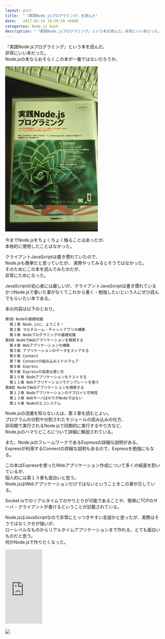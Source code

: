 ```yaml
---
layout: post
title:  "『実践Node.jsプログラミング』を読んだ"
date:   2017-02-14 19:59:30 +0900
categories: Node.js book
description: "『実践Node.jsプログラミング』という本を読んだ。非常にいい本だった。Node.jsの本ならおそらくこの本が一番ではないだろうか。クライアントJavaScriptは書き慣れていたので、Node.jsも簡単だと思っていたが 実際やってみるとそうではなかった。そのためにこの本を読んでみたのだが、非常にためになった。"
---
```


『実践Node.jsプログラミング』という本を読んだ。  
非常にいい本だった。  
Node.jsの本ならおそらくこの本が一番ではないだろうか。  

<img src="/public/image/20170214/nodejs_book.jpg" alt="nodejs_book" width="300"/>

今までNode.jsをちょくちょく触ることはあったが、  
本格的に使用したことはなかった。

クライアントJavaScriptは書き慣れていたので、  
Node.jsも簡単だと思っていたが、
実際やってみるとそうではなかった。  
そのためにこの本を読んでみたのだが、  
非常にためになった。  

JavaScriptの初心者には厳しいが、クライアントJavaScriptは書き慣れている  
かつNode.jsで書いた事がなくてこれから書く・勉強したいという人にぜひ読んでもらいたい本である。  

本の内容は以下のとおり。  

```
第Ⅰ部 Nodeの基礎知識  
  第１章 Node.jsに、ようこそ！  
  第２章 マルチルーム・チャットアプリの構築  
  第３章 Nodeプログラミングの基礎知識  
第Ⅱ部 NodeでWebアプリケーションを開発する  
  第４章 Webアプリケーションの構築  
  第５章 アプリケーションのデータをストアする  
  第６章 Connect  
  第７章 Connectの組み込みミドルウェア  
  第８章 Express  
  第９章 Expressの高度な使い方  
  第１０章 Nodeアプリケーションをテストする  
  第１１章 Webアプリケーションでテンプレートを使う  
第Ⅲ部 NodeでWebアプリケーションを開発する  
  第１２章 Nodeアプリケーションのデプロイと可用性  
  第１３章 WebサーバばかりがNodeではない  
  第１４章 Nodeのエコシステム  
```

Node.jsの流儀を知らない人は、第３章を読むとよい。  
プログラムの分割や分割されたモジュールの読み込みの仕方、  
非同期で実行されるNode.jsで同期的に実行するやり方など、  
Node.jsのハマりどころについて詳細に解説されている。

また、Node.jsのフレームワークであるExpressの詳細な説明がある。  
Expressが利用するConnectの詳細な説明もあるので、Expressを勉強にもなる。  

この本はExpressを使ったWebアプリケーション作成について多くの紙面を割いているが、  
個人的には第１３章も面白いと思う。  
Node.jsはWebアプリケーションだけではないということをこの章が示している。  

Socket.ioでのリアルタイムでのやりとりが可能であることや、簡単にTCPのサーバ・クライアントが書けるということが記載されている。  

Node.jsはJavaScriptなので非常にとっつきやすい言語かと思ったが、実際はそうではなくクセが強いが、  
ローレベルなものからリアルタイムアプリケーションまで作れる、とても面白いものだと思う。  
何かNode.jsで作りたくなった。  

<iframe style="width:120px;height:240px;" marginwidth="0" marginheight="0" scrolling="no" frameborder="0" src="https://rcm-fe.amazon-adsystem.com/e/cm?ref=qf_sp_asin_til&t=pinekta01-22&m=amazon&o=9&p=8&l=as1&IS1=1&detail=1&asins=479812947X&linkId=8450b55af31d3a22c5472b5ba433c75e&bc1=ffffff&lt1=_blank&fc1=333333&lc1=0066c0&bg1=ffffff&f=ifr">
    </iframe>

<a target="_blank"  href="https://www.amazon.co.jp/gp/product/479812947X/ref=as_li_tl?ie=UTF8&camp=247&creative=1211&creativeASIN=479812947X&linkCode=as2&tag=pinekta01-22&linkId=116d428cb0b6fdea2e6e950db56b9092"><img border="0" src="//ws-fe.amazon-adsystem.com/widgets/q?_encoding=UTF8&MarketPlace=JP&ASIN=479812947X&ServiceVersion=20070822&ID=AsinImage&WS=1&Format=_SL250_&tag=pinekta01-22" ></a><img src="//ir-jp.amazon-adsystem.com/e/ir?t=pinekta01-22&l=am2&o=9&a=479812947X" width="1" height="1" border="0" alt="" style="border:none !important; margin:0px !important;" />
